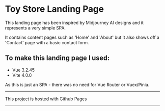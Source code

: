 # Toy Store Landing Page

This landing page has been inspired by Midjourney AI designs and it represents a very simple SPA.

It contains content pages such as 'Home' and 'About' but it also shows off a 'Contact' page with a basic contact form.

## To make this landing page I used:

- Vue 3.2.45
- Vite 4.0.0

As this is just an SPA - there was no need for Vue Router or Vuex/Pinia.

---

This project is hosted with Github Pages

---
